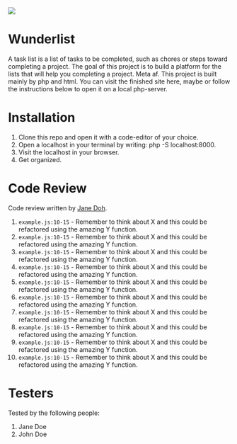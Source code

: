 <img src="https://media.giphy.com/media/QMHoU66sBXqqLqYvGO/giphy.gif">

# Wunderlist

A task list is a list of tasks to be completed, such as chores or steps toward completing a project. The goal of this project is to build a platform for the lists that will help you completing a project. Meta af. This project is built mainly by php and html. You can visit the finished site here, maybe or follow the instructions below to open it on a local php-server. 

# Installation

1. Clone this repo and open it with a code-editor of your choice. 
2. Open a localhost in your terminal by writing: php -S localhost:8000. 
3. Visit the localhost in your browser.
4. Get organized.

# Code Review

Code review written by [Jane Doh](https://github.com/username).

1. `example.js:10-15` - Remember to think about X and this could be refactored using the amazing Y function.
2. `example.js:10-15` - Remember to think about X and this could be refactored using the amazing Y function.
3. `example.js:10-15` - Remember to think about X and this could be refactored using the amazing Y function.
4. `example.js:10-15` - Remember to think about X and this could be refactored using the amazing Y function.
5. `example.js:10-15` - Remember to think about X and this could be refactored using the amazing Y function.
6. `example.js:10-15` - Remember to think about X and this could be refactored using the amazing Y function.
7. `example.js:10-15` - Remember to think about X and this could be refactored using the amazing Y function.
8. `example.js:10-15` - Remember to think about X and this could be refactored using the amazing Y function.
9. `example.js:10-15` - Remember to think about X and this could be refactored using the amazing Y function.
10. `example.js:10-15` - Remember to think about X and this could be refactored using the amazing Y function.

# Testers

Tested by the following people:

1. Jane Doe
2. John Doe

